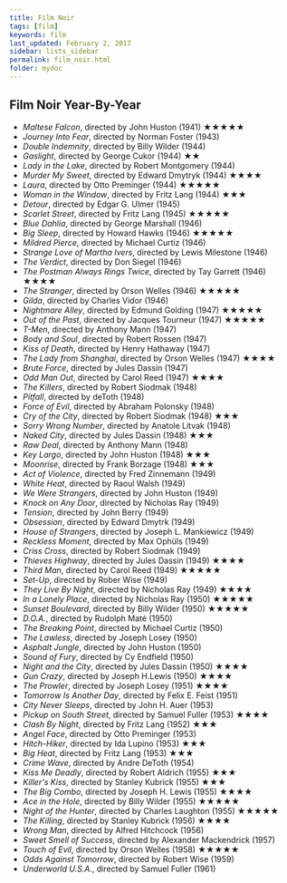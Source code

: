 ```yaml
---
title: Film Noir 
tags: [film]
keywords: film
last_updated: February 2, 2017
sidebar: lists_sidebar
permalink: film_noir.html
folder: mydoc
---
```


## Film Noir Year-By-Year 

* _Maltese Falcon_, directed by John Huston (1941) &#9733;&#9733;&#9733;&#9733;&#9733;
* _Journey Into Fear_, directed by Norman Foster (1943)
* _Double Indemnity_, directed by Billy Wilder (1944)
* _Gaslight_, directed by George Cukor (1944) &#9733;&#9733;
* _Lady in the Lake_, directed by Robert Montgomery (1944)
* _Murder My Sweet_, directed by Edward Dmytryk (1944) &#9733;&#9733;&#9733;&#9733;
* _Laura_, directed by Otto Preminger (1944) &#9733;&#9733;&#9733;&#9733;&#9733;
* _Woman in the Window_, directed by Fritz Lang (1944) &#9733;&#9733;&#9733;
* _Detour_, directed by Edgar G. Ulmer (1945)
* _Scarlet Street_, directed by Fritz Lang (1945) &#9733;&#9733;&#9733;&#9733;&#9733;
* _Blue Dahlia_, directed by George Marshall (1946)
* _Big Sleep_, directed by Howard Hawks (1946) &#9733;&#9733;&#9733;&#9733;&#9733;
* _Mildred Pierce_, directed by Michael Curtiz (1946)
* _Strange Love of Martha Ivers_, directed by Lewis Milestone (1946)
* _The Verdict_, directed by Don Siegel (1946)
* _The Postman Always Rings Twice_, directed by Tay Garrett (1946) &#9733;&#9733;&#9733;&#9733;
* _The Stranger_, directed by Orson Welles (1946) &#9733;&#9733;&#9733;&#9733;&#9733;
* _Gilda_, directed by Charles Vidor (1946)
* _Nightmare Alley_, directed by Edmund Golding (1947) &#9733;&#9733;&#9733;&#9733;&#9733;
* _Out of the Past_, directed by Jacques Tourneur (1947) &#9733;&#9733;&#9733;&#9733;&#9733;
* _T-Men_, directed by Anthony Mann (1947)
* _Body and Soul_, directed by Robert Rossen (1947)
* _Kiss of Death_, directed by Henry Hathaway (1947)
* _The Lady from Shanghai_, directed by Orson Welles (1947) &#9733;&#9733;&#9733;&#9733;
* _Brute Force_, directed by Jules Dassin (1947)
* _Odd Man Out_, directed by Carol Reed (1947) &#9733;&#9733;&#9733;&#9733;
* _The Killers_, directed by Robert Siodmak (1948)
* _Pitfall_, directed by deToth (1948)
* _Force of Evil_, directed by Abraham Polonsky (1948)
* _Cry of the City_, directed by Robert Siodmak (1948) &#9733;&#9733;&#9733;
* _Sorry Wrong Number_, directed by Anatole Litvak (1948)
* _Naked City_, directed by Jules Dassin  (1948) &#9733;&#9733;&#9733;
* _Raw Deal_, directed by Anthony Mann (1948)
* _Key Largo_, directed by John Huston (1948) &#9733;&#9733;&#9733;
* _Moonrise_, directed by Frank Borzage (1948) &#9733;&#9733;&#9733;
* _Act of Violence_, directed by Fred Zinnemann (1949)
* _White Heat_, directed by Raoul Walsh (1949)
* _We Were Strangers_, directed by John Huston (1949)
* _Knock on Any Door_, directed by Nicholas Ray (1949)
* _Tension_, directed by John Berry (1949)
* _Obsession_, directed by Edward Dmytrk (1949)
* _House of Strangers_, directed by Joseph L. Mankiewicz (1949)
* _Reckless Moment_, directed by Max Ophüls (1949)
* _Criss Cross_, directed by Robert Siodmak (1949)
* _Thieves Highway_, directed by Jules Dassin (1949) &#9733;&#9733;&#9733;&#9733;
* _Third Man_, directed by Carol Reed (1949) &#9733;&#9733;&#9733;&#9733;&#9733;
* _Set-Up_, directed by Rober Wise (1949) 
* _They Live By Night_, directed by Nicholas Ray (1949) &#9733;&#9733;&#9733;&#9733;
* _In a Lonely Place_, directed by Nicholas Ray (1950) &#9733;&#9733;&#9733;&#9733;&#9733;
* _Sunset Boulevard_, directed by Billy Wilder (1950) &#9733;&#9733;&#9733;&#9733;&#9733;
* _D.O.A._, directed by Rudolph Maté (1950)
* _The Breaking Point_, directed by Michael Curtiz (1950)
* _The Lawless_, directed by Joseph Losey (1950)
* _Asphalt Jungle_, directed by John Huston (1950)
* _Sound of Fury_, directed by Cy Endfield (1950)
* _Night and the City_, directed by Jules Dassin (1950) &#9733;&#9733;&#9733;&#9733;
* _Gun Crazy_, directed by Joseph H.Lewis (1950) &#9733;&#9733;&#9733;&#9733;
* _The Prowler_, directed by Joseph Losey (1951) &#9733;&#9733;&#9733;&#9733;
* _Tomorrow Is Another Day_, directed by Felix E. Feist (1951)
* _City Never Sleeps_, directed by John H. Auer (1953)
* _Pickup on South Street_, directed by Samuel Fuller (1953) &#9733;&#9733;&#9733;&#9733;
* _Clash By Night_, directed by Fritz Lang (1952) &#9733;&#9733;&#9733;
* _Angel Face_, directed by Otto Preminger (1953)
* _Hitch-Hiker_, directed by Ida Lupino (1953) &#9733;&#9733;&#9733;
* _Big Heat_, directed by Fritz Lang (1953) &#9733;&#9733;&#9733;
* _Crime Wave_, directed by Andre DeToth (1954)
* _Kiss Me Deadly_, directed by Robert Aldrich (1955) &#9733;&#9733;&#9733;
* _Killer's Kiss_, directed by Stanley Kubrick (1955) &#9733;&#9733;&#9733;
* _The Big Combo_, directed by Joseph H. Lewis (1955) &#9733;&#9733;&#9733;&#9733;
* _Ace in the Hole_, directed by Billy Wilder (1955) &#9733;&#9733;&#9733;&#9733;&#9733;
* _Night of the Hunter_, directed by Charles Laughton (1955) &#9733;&#9733;&#9733;&#9733;&#9733;
* _The Killing_, directed by Stanley Kubrick (1956) &#9733;&#9733;&#9733;&#9733;
* _Wrong Man_, directed by Alfred Hitchcock (1956)
* _Sweet Smell of Success_, directed by Alexander Mackendrick (1957)
* _Touch of Evil_, directed by Orson Welles (1958) &#9733;&#9733;&#9733;&#9733;&#9733; 
* _Odds Against Tomorrow_, directed by Robert Wise (1959)
* _Underworld U.S.A._, directed by Samuel Fuller (1961)
